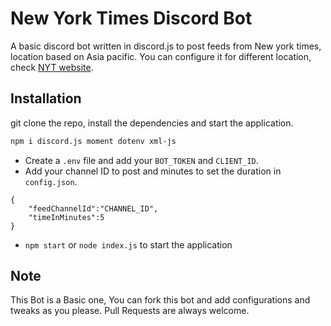 # New York Times Discord Bot

A basic discord bot written in discord.js to post feeds from New york times, location based on Asia pacific.
You can configure it for different location, check [NYT website](https://www.nytimes.com/rss).

## Installation

git clone the repo, install the dependencies and start the application.

```sh
npm i discord.js moment dotenv xml-js
```

+ Create a `.env` file and add your `BOT_TOKEN` and `CLIENT_ID`.
+ Add your channel ID to post and minutes to set the duration in `config.json`.
```
{
    "feedChannelId":"CHANNEL_ID",
    "timeInMinutes":5
}
```
+ `npm start` or `node index.js` to start the application

## Note
This Bot is a Basic one, You can fork this bot and add configurations and tweaks as you please.
Pull Requests are always welcome.